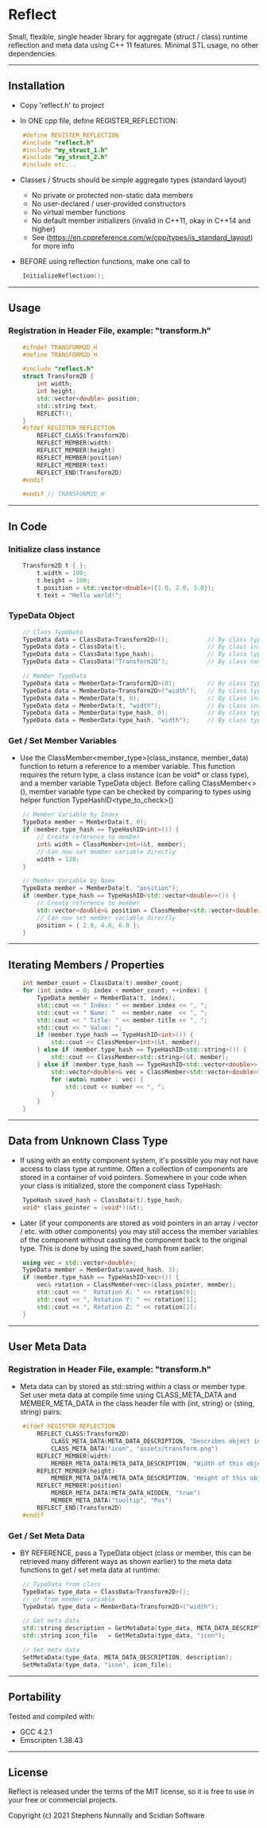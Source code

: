 # Reflect

Small, flexible, single header library for aggregate (struct / class) runtime reflection and meta data using C++ 11 features. Minimal STL usage, no other dependencies.

-----
## Installation
- Copy 'reflect.h' to project

- In ONE cpp file, define REGISTER_REFLECTION:
```cpp
    #define REGISTER_REFLECTION
    #include "reflect.h"
    #include "my_struct_1.h"
    #include "my_struct_2.h"
    #include etc...
```

- Classes / Structs should be simple aggregate types (standard layout)
    - No private or protected non-static data members
    - No user-declared / user-provided constructors
    - No virtual member functions
    - No default member initializers (invalid in C++11, okay in C++14 and higher)
    - See (https://en.cppreference.com/w/cpp/types/is_standard_layout) for more info

- BEFORE using reflection functions, make one call to
```cpp
    InitializeReflection();
```


-----
## Usage
### Registration in Header File, example: "transform.h"
```cpp
    #ifndef TRANSFORM2D_H
    #define TRANSFORM2D_H

    #include "reflect.h"
    struct Transform2D {
        int width;
        int height;
        std::vector<double> position;
        std::string text;
        REFLECT();
    }
    #ifdef REGISTER_REFLECTION
        REFLECT_CLASS(Transform2D)
        REFLECT_MEMBER(width)
        REFLECT_MEMBER(height)
        REFLECT_MEMBER(position)
        REFLECT_MEMBER(text)
        REFLECT_END(Transform2D)
    #endif

    #endif // TRANSFORM2D_H
```

-----
## In Code
### Initialize class instance
```cpp
    Transform2D t { };
        t.width = 100;
        t.height = 100;
        t.position = std::vector<double>({1.0, 2.0, 3.0});
        t.text = "Hello world!";
```

### TypeData Object
```cpp
    // Class TypeData
    TypeData data = ClassData<Transform2D>();           // By class type
    TypeData data = ClassData(t);                       // By class instance
    TypeData data = ClassData(type_hash);               // By class type hash
    TypeData data = ClassData("Transform2D");           // By class name

    // Member TypeData
    TypeData data = MemberData<Transform2D>(0);         // By class type, member index
    TypeData data = MemberData<Transform2D>("width");   // By class type, member name
    TypeData data = MemberData(t, 0);                   // By class instance, member index
    TypeData data = MemberData(t, "width");             // By class instance, member name
    TypeData data = MemberData(type_hash, 0);           // By class type hash, member index
    TypeData data = MemberData(type_hash, "width");     // By class type hash, member name
```

### Get / Set Member Variables
- Use the ClassMember<member_type>(class_instance, member_data) function to return a reference to a member variable. This function requires the return type, a class instance (can be void* or class type), and a member variable TypeData object. Before calling ClassMember<>(), member variable type can be checked by comparing to types using helper function TypeHashID<type_to_check>()
```cpp
    // Member Variable by Index
    TypeData member = MemberData(t, 0);
    if (member.type_hash == TypeHashID<int>()) {
        // Create reference to member
        int& width = ClassMember<int>(&t, member);
        // Can now set member variable directly
        width = 120;
    }

    // Member Variable by Name
    TypeData member = MemberData(t, "position");
    if (member.type_hash == TypeHashID<std::vector<double>>()) {
        // Create reference to member
        std::vector<double>& position = ClassMember<std::vector<double>>(&t, member);
        // Can now set member variable directly
        position = { 2.0, 4.0, 6.0 };
    }
```

-----
## Iterating Members / Properties
```cpp
    int member_count = ClassData(t).member_count;
    for (int index = 0; index < member_count; ++index) {
        TypeData member = MemberData(t, index);
        std::cout << " Index: " << member.index << ", ";
        std::cout << " Name: "  << member.name  << ", ";
        std::cout << " Title: " << member.title << ", ";
        std::cout << " Value: ";
        if (member.type_hash == TypeHashID<int>()) {
            std::cout << ClassMember<int>(&t, member);
        } else if (member.type_hash == TypeHashID<std::string>()) {
            std::cout << ClassMember<std::string>(&t, member);
        } else if (member.type_hash == TypeHashID<std::vector<double>>()) {
            std::vector<double>& vec = ClassMember<std::vector<double>>(&t, member);
            for (auto& number : vec) {
                std::cout << number << ", ";
            }
        }
    }
```

-----
## Data from Unknown Class Type
- If using with an entity component system, it's possible you may not have access to class type at runtime. Often a collection of components are stored in a container of void pointers. Somewhere in your code when your class is initialized, store the component class TypeHash:
```cpp
    TypeHash saved_hash = ClassData(t).type_hash;
    void* class_pointer = (void*)(&t);
```
- Later (if your components are stored as void pointers in an array / vector / etc. with other components) you may still access the member variables of the component without casting the component back to the original type. This is done by using the saved_hash from earlier:
```cpp
    using vec = std::vector<double>;
    TypeData member = MemberData(saved_hash, 3);
    if (member.type_hash == TypeHashID<vec>()) {
        vec& rotation = ClassMember<vec>(class_pointer, member);
        std::cout << "  Rotation X: " << rotation[0];
        std::cout << ", Rotation Y: " << rotation[1];
        std::cout << ", Rotation Z: " << rotation[2];
    }
```

-----
## User Meta Data
### Registration in Header File, example: "transform.h"
- Meta data can by stored as std::string within a class or member type. Set user meta data at compile time using CLASS_META_DATA and MEMBER_META_DATA in the class header file with (int, string) or (sting, string) pairs:
```cpp
    #ifdef REGISTER_REFLECTION
        REFLECT_CLASS(Transform2D)
            CLASS_META_DATA(META_DATA_DESCRIPTION, "Describes object in 2D space.")
            CLASS_META_DATA("icon", "assets/transform.png")
        REFLECT_MEMBER(width)
            MEMBER_META_DATA(META_DATA_DESCRIPTION, "Width of this object.")
        REFLECT_MEMBER(height)
            MEMBER_META_DATA(META_DATA_DESCRIPTION, "Height of this object.")
        REFLECT_MEMBER(position)
            MEMBER_META_DATA(META_DATA_HIDDEN, "true")
            MEMBER_META_DATA("tooltip", "Pos")
        REFLECT_END(Transform2D)
    #endif
```

### Get / Set Meta Data
- BY REFERENCE, pass a TypeData object (class or member, this can be retrieved many different ways as shown earlier) to the meta data functions to get / set meta data at runtime:
```cpp
    // TypeData from class
    TypeData& type_data = ClassData<Transform2D>();
    // or from member variable
    TypeData& type_data = MemberData<Transform2D>("width");

    // Get meta data
    std::string description = GetMetaData(type_data, META_DATA_DESCRIPTION);
    std::string icon_file   = GetMetaData(type_data, "icon");

    // Set meta data
    SetMetaData(type_data, META_DATA_DESCRIPTION, description);
    SetMetaData(type_data, "icon", icon_file);
```

-----
## Portability

Tested and compiled with:
- GCC 4.2.1
- Emscripten 1.38.43

-----
## License

Reflect is released under the terms of the MIT license, so it is free to use in your free or commercial projects.

Copyright (c) 2021 Stephens Nunnally and Scidian Software
